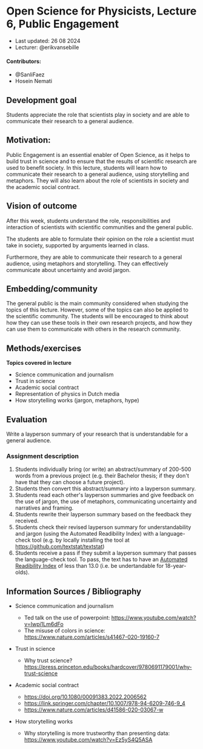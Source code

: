 # Open Science for Physicists, Lecture 6, Public Engagement

+ Last updated: 26 08 2024
+ Lecturer: @erikvansebille

#### Contributors:
+ @SanliFaez
+ Hosein Nemati

## Development goal
Students appreciate the role that scientists play in society and are able to communicate their research to a general audience.

## Motivation:
Public Engagement is an essential enabler of Open Science, as it helps to build trust in science and to ensure that the results of scientific research are used to benefit society. In this lecture, students will learn how to communicate their research to a general audience, using storytelling and metaphors. They will also learn about the role of scientists in society and the academic social contract.

## Vision of outcome
After this week, students understand the role, responsibilities and interaction of scientists with scientific communities and the general public.

The students are able to formulate their opinion on the role a scientist must take in society, supported by arguments learned in class.

Furthermore, they are able to communicate their research to a general audience, using metaphors and storytelling. They can effectively communicate about uncertainty and avoid jargon.


## Embedding/community
The general public is the main community considered when studying the topics of this lecture. However, some of the topics can also be applied to the scientific community. The students will be encouraged to think about how they can use these tools in their own research projects, and how they can use them to communicate with others in the research community.

## Methods/exercises
**Topics covered in lecture**
+ Science communication and journalism
+ Trust in science
+ Academic social contract
+ Representation of physics in Dutch media
+ How storytelling works (jargon, metaphors, hype)

## Evaluation
Write a layperson summary of your research that is understandable for a general audience.


### Assignment description
1. Students individually bring (or write) an abstract/summary of 200-500 words from a previous project (e.g. their Bachelor thesis; if they don't have that they can choose a future project).
2. Students then convert this abstract/summary into a layperson summary.
3. Students read each other's layperson summaries and give feedback on the use of jargon, the use of metaphors, communicating uncertainty and narratives and framing.
4. Students rewrite their layperson summary based on the feedback they received.
5. Students check their revised layperson summary for understandability and jargon (using the Automated Readibility Index) with a language-check tool (e.g. by locally installing the tool at https://github.com/textstat/textstat)
6. Students receive a pass if they submit a layperson summary that passes the language-check tool. To pass, the text has to have an [Automated Readibility Index](https://en.wikipedia.org/wiki/Automated_readability_index) of less than 13.0 (i.e. be undertandable for 18-year-olds).


## Information Sources / Bibliography

+ Science communication and journalism
  + Ted talk on the use of powerpoint: https://www.youtube.com/watch?v=Iwpi1Lm6dFo
  + The misuse of colors in science: https://www.nature.com/articles/s41467-020-19160-7

+ Trust in science
  + Why trust science? https://press.princeton.edu/books/hardcover/9780691179001/why-trust-science

+ Academic social contract
  + https://doi.org/10.1080/00091383.2022.2006562
  + https://link.springer.com/chapter/10.1007/978-94-6209-746-9_4
  + https://www.nature.com/articles/d41586-020-03067-w

+ How storytelling works
  + Why storytelling is more trustworthy than presenting data: https://www.youtube.com/watch?v=Ez5yS4Q5ASA
